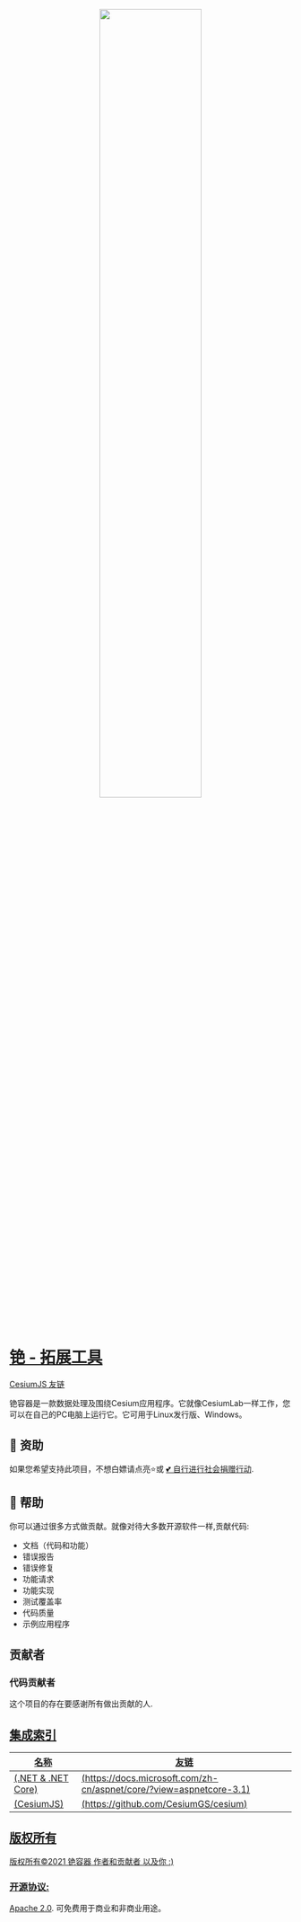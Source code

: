 <p align="center">
<img src="https://github.com/light-come/Cesium-OpticalCore/blob/main/logos/Logo_Color.png" width="60%" />
</p>


# [铯 - 拓展工具](https://github.com/light-come/Cesium-Container)
[CesiumJS 友链](https://github.com/CesiumGS/cesium)

铯容器是一款数据处理及围绕Cesium应用程序。它就像CesiumLab一样工作，您可以在自己的PC电脑上运行它。它可用于Linux发行版、Windows。

## 👏 资助
如果您希望支持此项目，不想白嫖请点亮⭐或 [💕 自行进行社会捐赠行动](https://www.fsf.org/).

## 📗 帮助
你可以通过很多方式做贡献。就像对待大多数开源软件一样,贡献代码:

* 文档（代码和功能）
* 错误报告
* 错误修复
* 功能请求
* 功能实现
* 测试覆盖率
* 代码质量
* 示例应用程序


## 贡献者
### 代码贡献者
这个项目的存在要感谢所有做出贡献的人.
<a href=”https://github.com/light-come/Cesium-OpticalCore/graphs/contributors“>

## 集成索引

| 名称                  | 友链                                                                                                                                  |
|-----------------------------|-----------------------------------------------------------------------------------------------------------------------------------------|
|  (.NET & .NET Core) | (https://docs.microsoft.com/zh-cn/aspnet/core/?view=aspnetcore-3.1) |
|  (CesiumJS) | (https://github.com/CesiumGS/cesium) |


## 版权所有
版权所有©2021 铯容器 作者和贡献者 以及你 :)

### 开源协议: 
[Apache 2.0](http://www.apache.org/licenses/LICENSE-2.0.html). 可免费用于商业和非商业用途。
